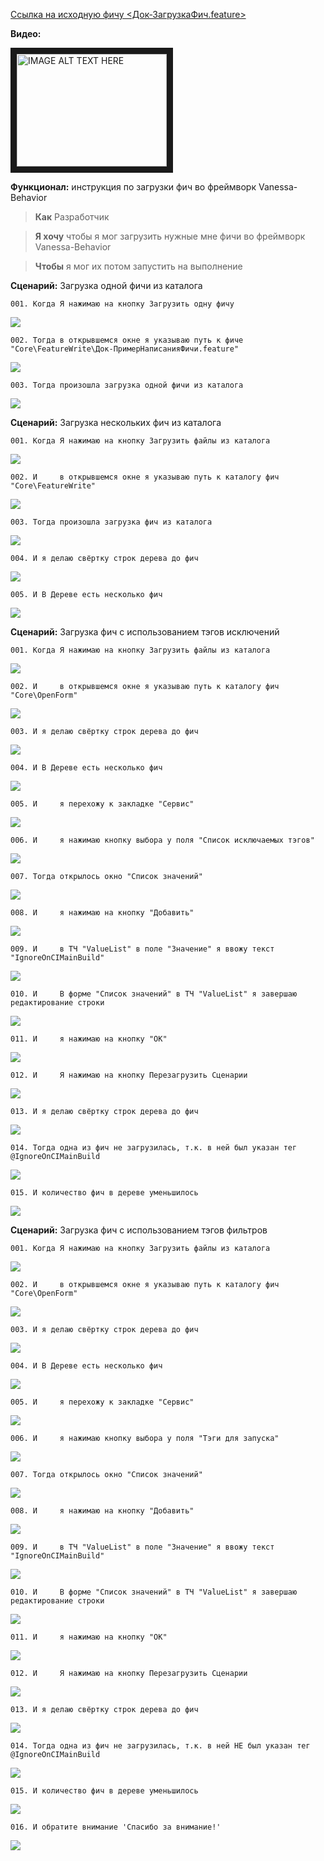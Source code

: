 [Ссылка на исходную фичу <Док-ЗагрузкаФич.feature>](https://github.com/silverbulleters/vanessa-behavior/tree/develop/features/Core/FeatureLoad/Док-ЗагрузкаФич.feature "Оригинальная фича")

**Видео:**

<a href="http://www.youtube.com/watch?feature=player_embedded&v=wxJnnMHW0-U " target="_blank"><img src="http://img.youtube.com/vi/wxJnnMHW0-U/0.jpg" alt="IMAGE ALT TEXT HERE" width="240" height="180" border="10" /></a>

**Функционал:** инструкция по загрузки фич во фреймворк Vanessa-Behavior

> **Как** Разработчик

> **Я хочу** чтобы я мог загрузить нужные мне фичи во фреймворк Vanessa-Behavior

> **Чтобы** я мог их потом запустить на выполнение


**Сценарий:** Загрузка одной фичи из каталога

	001. Когда Я нажимаю на кнопку Загрузить одну фичу
<img src=Pict/ЗагрузкаФич/ЗагрузкаФич_1_Загрузка_одной_фичи_из_каталог_001.png>

	002. Тогда в открывшемся окне я указываю путь к фиче "Core\FeatureWrite\Док-ПримерНаписанияФичи.feature"
<img src=Pict/ЗагрузкаФич/ЗагрузкаФич_2_Загрузка_одной_фичи_из_каталог_002.png>

	003. Тогда произошла загрузка одной фичи из каталога
<img src=Pict/ЗагрузкаФич/ЗагрузкаФич_3_Загрузка_одной_фичи_из_каталог_003.png>


**Сценарий:** Загрузка нескольких фич из каталога

	001. Когда Я нажимаю на кнопку Загрузить файлы из каталога
<img src=Pict/ЗагрузкаФич/ЗагрузкаФич_4_Загрузка_нескольких_фич_из_кат_001.png>

	002. И     в открывшемся окне я указываю путь к каталогу фич "Core\FeatureWrite"
<img src=Pict/ЗагрузкаФич/ЗагрузкаФич_5_Загрузка_нескольких_фич_из_кат_002.png>

	003. Тогда произошла загрузка фич из каталога
<img src=Pict/ЗагрузкаФич/ЗагрузкаФич_6_Загрузка_нескольких_фич_из_кат_003.png>

	004. И я делаю свёртку строк дерева до фич
<img src=Pict/ЗагрузкаФич/ЗагрузкаФич_7_Загрузка_нескольких_фич_из_кат_004.png>

	005. И В Дереве есть несколько фич
<img src=Pict/ЗагрузкаФич/ЗагрузкаФич_8_Загрузка_нескольких_фич_из_кат_005.png>


**Сценарий:** Загрузка фич с использованием тэгов исключений

	001. Когда Я нажимаю на кнопку Загрузить файлы из каталога
<img src=Pict/ЗагрузкаФич/ЗагрузкаФич_9_Загрузка_фич_с_использованием__001.png>

	002. И     в открывшемся окне я указываю путь к каталогу фич "Core\OpenForm"
<img src=Pict/ЗагрузкаФич/ЗагрузкаФич_10_Загрузка_фич_с_использованием__002.png>

	003. И я делаю свёртку строк дерева до фич
<img src=Pict/ЗагрузкаФич/ЗагрузкаФич_11_Загрузка_фич_с_использованием__003.png>

	004. И В Дереве есть несколько фич
<img src=Pict/ЗагрузкаФич/ЗагрузкаФич_12_Загрузка_фич_с_использованием__004.png>

	005. И     я перехожу к закладке "Сервис"
<img src=Pict/ЗагрузкаФич/ЗагрузкаФич_13_Загрузка_фич_с_использованием__005.png>

	006. И     я нажимаю кнопку выбора у поля "Список исключаемых тэгов"
<img src=Pict/ЗагрузкаФич/ЗагрузкаФич_14_Загрузка_фич_с_использованием__006.png>

	007. Тогда открылось окно "Список значений"
<img src=Pict/ЗагрузкаФич/ЗагрузкаФич_15_Загрузка_фич_с_использованием__007.png>

	008. И     я нажимаю на кнопку "Добавить"
<img src=Pict/ЗагрузкаФич/ЗагрузкаФич_16_Загрузка_фич_с_использованием__008.png>

	009. И     в ТЧ "ValueList" в поле "Значение" я ввожу текст "IgnoreOnCIMainBuild"
<img src=Pict/ЗагрузкаФич/ЗагрузкаФич_17_Загрузка_фич_с_использованием__009.png>

	010. И     В форме "Список значений" в ТЧ "ValueList" я завершаю редактирование строки
<img src=Pict/ЗагрузкаФич/ЗагрузкаФич_18_Загрузка_фич_с_использованием__010.png>

	011. И     я нажимаю на кнопку "ОК"
<img src=Pict/ЗагрузкаФич/ЗагрузкаФич_19_Загрузка_фич_с_использованием__011.png>

	012. И     Я нажимаю на кнопку Перезагрузить Сценарии
<img src=Pict/ЗагрузкаФич/ЗагрузкаФич_20_Загрузка_фич_с_использованием__012.png>

	013. И я делаю свёртку строк дерева до фич
<img src=Pict/ЗагрузкаФич/ЗагрузкаФич_21_Загрузка_фич_с_использованием__013.png>

	014. Тогда одна из фич не загрузилась, т.к. в ней был указан тег @IgnoreOnCIMainBuild
<img src=Pict/ЗагрузкаФич/ЗагрузкаФич_22_Загрузка_фич_с_использованием__014.png>

	015. И количество фич в дереве уменьшилось
<img src=Pict/ЗагрузкаФич/ЗагрузкаФич_23_Загрузка_фич_с_использованием__015.png>


**Сценарий:** Загрузка фич с использованием тэгов фильтров

	001. Когда Я нажимаю на кнопку Загрузить файлы из каталога
<img src=Pict/ЗагрузкаФич/ЗагрузкаФич_24_Загрузка_фич_с_использованием__001.png>

	002. И     в открывшемся окне я указываю путь к каталогу фич "Core\OpenForm"
<img src=Pict/ЗагрузкаФич/ЗагрузкаФич_25_Загрузка_фич_с_использованием__002.png>

	003. И я делаю свёртку строк дерева до фич
<img src=Pict/ЗагрузкаФич/ЗагрузкаФич_26_Загрузка_фич_с_использованием__003.png>

	004. И В Дереве есть несколько фич
<img src=Pict/ЗагрузкаФич/ЗагрузкаФич_27_Загрузка_фич_с_использованием__004.png>

	005. И     я перехожу к закладке "Сервис"
<img src=Pict/ЗагрузкаФич/ЗагрузкаФич_28_Загрузка_фич_с_использованием__005.png>

	006. И     я нажимаю кнопку выбора у поля "Тэги для запуска"
<img src=Pict/ЗагрузкаФич/ЗагрузкаФич_29_Загрузка_фич_с_использованием__006.png>

	007. Тогда открылось окно "Список значений"
<img src=Pict/ЗагрузкаФич/ЗагрузкаФич_30_Загрузка_фич_с_использованием__007.png>

	008. И     я нажимаю на кнопку "Добавить"
<img src=Pict/ЗагрузкаФич/ЗагрузкаФич_31_Загрузка_фич_с_использованием__008.png>

	009. И     в ТЧ "ValueList" в поле "Значение" я ввожу текст "IgnoreOnCIMainBuild"
<img src=Pict/ЗагрузкаФич/ЗагрузкаФич_32_Загрузка_фич_с_использованием__009.png>

	010. И     В форме "Список значений" в ТЧ "ValueList" я завершаю редактирование строки
<img src=Pict/ЗагрузкаФич/ЗагрузкаФич_33_Загрузка_фич_с_использованием__010.png>

	011. И     я нажимаю на кнопку "ОК"
<img src=Pict/ЗагрузкаФич/ЗагрузкаФич_34_Загрузка_фич_с_использованием__011.png>

	012. И     Я нажимаю на кнопку Перезагрузить Сценарии
<img src=Pict/ЗагрузкаФич/ЗагрузкаФич_35_Загрузка_фич_с_использованием__012.png>

	013. И я делаю свёртку строк дерева до фич
<img src=Pict/ЗагрузкаФич/ЗагрузкаФич_36_Загрузка_фич_с_использованием__013.png>

	014. Тогда одна из фич не загрузилась, т.к. в ней НЕ был указан тег @IgnoreOnCIMainBuild
<img src=Pict/ЗагрузкаФич/ЗагрузкаФич_37_Загрузка_фич_с_использованием__014.png>

	015. И количество фич в дереве уменьшилось
<img src=Pict/ЗагрузкаФич/ЗагрузкаФич_38_Загрузка_фич_с_использованием__015.png>

	016. И обратите внимание 'Спасибо за внимание!'
<img src=Pict/ЗагрузкаФич/ЗагрузкаФич_39_Загрузка_фич_с_использованием__016.png>
